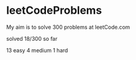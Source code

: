 # leetCodeProblems
My aim is to solve 300 problems at leetCode.com

solved 18/300 so far

13 easy
4 medium
1 hard

